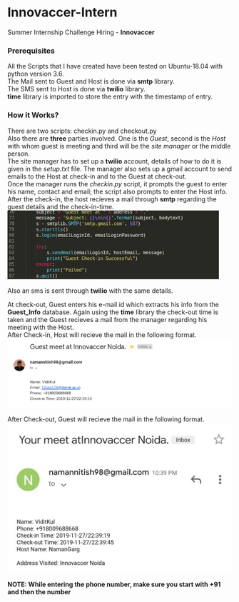 # Innovaccer-Intern
Summer Internship Challenge Hiring - **Innovaccer**

### Prerequisites
All the Scripts that I have created have been tested on Ubuntu-18.04 with python version 3.6.  
The Mail sent to Guest and Host is done via **smtp** library.  
The SMS sent to Host is done via **twilio** library.  
**time** library is imported to store the entry with the timestamp of entry.

### How it Works?
There are two scripts: checkin.py and checkout.py  
Also there are **three** parties involved. One is the *Guest*, second is the *Host* with whom guest is meeting and third will be the *site manager* or the middle person.      
The site manager has to set up a **twilio** account, details of how to do it is given in the *setup.txt* file. The manager also sets up a gmail account to send emails to the Host at check-in and to the Guest at check-out.  
Once the manager runs the *checkin.py* script, it prompts the guest to enter his name, contact and email; the script also prompts to enter the Host info.  
After the check-in, the host recieves a mail through **smtp** regarding the guest details and the check-in-time.  
![](https://github.com/Naman-Garg-06/Innovaccer-Intern/blob/master/Mail_to_Host.png)  

Also an sms is sent through **twilio** with the same details.  

At check-out, Guest enters his e-mail id which extracts his info from the **Guest_Info** database. Again using the **time** library the check-out time is taken and the Guest recieves a mail from the manager regarding his meeting with the Host.    
After Check-in, Host will recieve the mail in the following format.  
![](https://github.com/Naman-Garg-06/Innovaccer-Intern/blob/master/HostMail.png)  

After Check-out, Guest will recieve the mail in the following format.  
![](https://github.com/Naman-Garg-06/Innovaccer-Intern/blob/master/GuestMail.jpeg)   

**NOTE: While entering the phone number, make sure you start with +91 and then the number**
